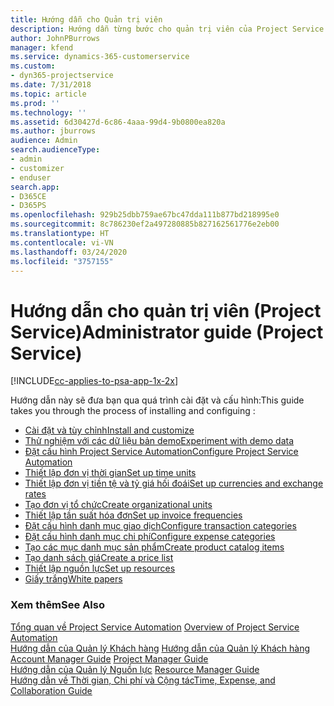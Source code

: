 ```yaml
---
title: Hướng dẫn cho Quản trị viên
description: Hướng dẫn từng bước cho quản trị viên của Project Service
author: JohnPBurrows
manager: kfend
ms.service: dynamics-365-customerservice
ms.custom:
- dyn365-projectservice
ms.date: 7/31/2018
ms.topic: article
ms.prod: ''
ms.technology: ''
ms.assetid: 6d30427d-6c86-4aaa-99d4-9b0800ea820a
ms.author: jburrows
audience: Admin
search.audienceType:
- admin
- customizer
- enduser
search.app:
- D365CE
- D365PS
ms.openlocfilehash: 929b25dbb759ae67bc47dda111b877bd218995e0
ms.sourcegitcommit: 8c786230ef2a497280885b827162561776e2eb00
ms.translationtype: HT
ms.contentlocale: vi-VN
ms.lasthandoff: 03/24/2020
ms.locfileid: "3757155"
---
```

# <a name="administrator-guide-project-service"></a><span data-ttu-id="3dc23-103">Hướng dẫn cho quản trị viên (Project Service)</span><span class="sxs-lookup"><span data-stu-id="3dc23-103">Administrator guide (Project Service)</span></span>

[!INCLUDE[cc-applies-to-psa-app-1x-2x](../includes/cc-applies-to-psa-app-1x-2x.md)]

<span data-ttu-id="3dc23-104">Hướng dẫn này sẽ đưa bạn qua quá trình cài đặt và cấu hình:</span><span class="sxs-lookup"><span data-stu-id="3dc23-104">This guide takes you through the process of installing and configuing :</span></span>  
  
- [<span data-ttu-id="3dc23-105">Cài đặt và tùy chỉnh</span><span class="sxs-lookup"><span data-stu-id="3dc23-105">Install and customize</span></span>](install-customize.md)
- [<span data-ttu-id="3dc23-106">Thử nghiệm với các dữ liệu bản demo</span><span class="sxs-lookup"><span data-stu-id="3dc23-106">Experiment with demo data</span></span>](use-demo-data.md)
- [<span data-ttu-id="3dc23-107">Đặt cấu hình Project Service Automation</span><span class="sxs-lookup"><span data-stu-id="3dc23-107">Configure Project Service Automation</span></span>](configure.md)
- [<span data-ttu-id="3dc23-108">Thiết lập đơn vị thời gian</span><span class="sxs-lookup"><span data-stu-id="3dc23-108">Set up time units</span></span>](set-up-time-units.md)
- [<span data-ttu-id="3dc23-109">Thiết lập đơn vị tiền tệ và tỷ giá hối đoái</span><span class="sxs-lookup"><span data-stu-id="3dc23-109">Set up currencies and exchange rates</span></span>](set-up-currencies-exchange-rates.md)
- [<span data-ttu-id="3dc23-110">Tạo đơn vị tổ chức</span><span class="sxs-lookup"><span data-stu-id="3dc23-110">Create organizational units</span></span>](create-organizational-units.md)
- [<span data-ttu-id="3dc23-111">Thiết lập tần suất hóa đơn</span><span class="sxs-lookup"><span data-stu-id="3dc23-111">Set up invoice frequencies</span></span>](set-up-invoice-frequencies.md)
- [<span data-ttu-id="3dc23-112">Đặt cấu hình danh mục giao dịch</span><span class="sxs-lookup"><span data-stu-id="3dc23-112">Configure transaction categories</span></span>](configure-transaction-categories.md)
- [<span data-ttu-id="3dc23-113">Đặt cấu hình danh mục chi phí</span><span class="sxs-lookup"><span data-stu-id="3dc23-113">Configure expense categories</span></span>](configure-expense-categories.md)
- [<span data-ttu-id="3dc23-114">Tạo các mục danh mục sản phẩm</span><span class="sxs-lookup"><span data-stu-id="3dc23-114">Create product catalog items</span></span>](create-product-catalog-items.md)
- [<span data-ttu-id="3dc23-115">Tạo danh sách giá</span><span class="sxs-lookup"><span data-stu-id="3dc23-115">Create a price list</span></span>](create-price-list.md)
- [<span data-ttu-id="3dc23-116">Thiết lập nguồn lực</span><span class="sxs-lookup"><span data-stu-id="3dc23-116">Set up resources</span></span>](set-up-resources.md)
- [<span data-ttu-id="3dc23-117">Giấy trắng</span><span class="sxs-lookup"><span data-stu-id="3dc23-117">White papers</span></span>](white-papers.md)
  
### <a name="see-also"></a><span data-ttu-id="3dc23-118">Xem thêm</span><span class="sxs-lookup"><span data-stu-id="3dc23-118">See Also</span></span>  
 <span data-ttu-id="3dc23-119">[Tổng quan về Project Service Automation](../project-service/overview.md)  </span><span class="sxs-lookup"><span data-stu-id="3dc23-119">[Overview of Project Service Automation](../project-service/overview.md)  </span></span>  
 <span data-ttu-id="3dc23-120">[Hướng dẫn của Quản lý Khách hàng](../project-service/account-manager-guide.md) [Hướng dẫn của Quản lý Khách hàng](../project-service/project-manager-guide.md) </span><span class="sxs-lookup"><span data-stu-id="3dc23-120">[Account Manager Guide](../project-service/account-manager-guide.md) [Project Manager Guide](../project-service/project-manager-guide.md) </span></span>  
 <span data-ttu-id="3dc23-121">[Hướng dẫn của Quản lý Nguồn lực](../project-service/resource-manager-guide.md) </span><span class="sxs-lookup"><span data-stu-id="3dc23-121">[Resource Manager Guide](../project-service/resource-manager-guide.md) </span></span>  
 [<span data-ttu-id="3dc23-122">Hướng dẫn về Thời gian, Chi phí và Cộng tác</span><span class="sxs-lookup"><span data-stu-id="3dc23-122">Time, Expense, and Collaboration Guide</span></span>](../project-service/time-expense-collaboration-guide.md)
